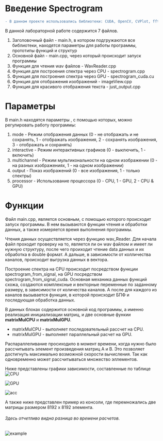 # Введение Spectrogram

```diff
- В данном проекте использовались библиотеки: CUDA, OpenCV, CVPlot, fftw.
```

В данной лабораторной работе содержится 7 файлов.
1. Заголовочный файл - main.h, в котором подгружаются все библиотеки, находятся параметры для работы программы, прототипы функций и структур
2. Основной файл - main.cpp, через который происходит запуск программы
3. Функция для чтения wav файлов - WavReader.cpp
4. Функция для построения спектра через CPU - spectrogram.cpp
5. Функция для построения спектра через GPU - spectrogram_cuda.cu
6. Функция для отображения изображений - imageView.cpp
7. Функция для красивого отображения текста - just_output.cpp

# Параметры

В main.h находятся параметры , с помощью которых, можно регулировать работу программы:
1. mode - Режим отображения данных (0 - не отображать и не сохранять, 1 - отображать изображения, 2 - сохранять изображения, 3 - отображать и сохранять)
2. interactive - Режим интерактивных графиков (0 - выключить, 1 - включить)
3. multichannel - Режим мультикональности на одном изображении (0 - на разных изображениях, 1 - на одном изображении)
4. output - Показ изображений (0 - все изображения, 1 - только спектры)
5. processor - Использование процессора (0 - CPU, 1 - GPU, 2 - CPU & GPU)

# Функции

Файл main.cpp, является основным, с помощью которого происходит запуск программы. В нем вызываются функции чтения и обработки данных, а также измеряется время выполнения программы.

Чтения данных осуществляется через функцию wav_Reader. Для начала файл проходит проверку на то, является ли он wav файлом и имеет ли нужную структуру, после чего проиходит чтение data данных и их обработка в double формат. А дальше, в зависимости от колличества каналов, происходит выгрузка данных в вектора.

Построение спектра на CPU происходит посредством функции spectrogram_from_signal, на GPU посредством spectrogram_from_signal_cuda. Основная механика данных функций схожа, создаются комплексные и векторные переменные по заданному размеру, в зависимости от количества каналов. А после для каждого из каналов вызывается функция, в которой происходит БПФ и последующая обработка данных.

В данных блоках содержится основной код программы, а именно реализация инициализации матриц, и две основные функии **matrixMulCPU** и **matrixMulGPU**.
- matrixMulCPU - выполняет последовательный рассчет на CPU.
- matrixMulGPU - выполняет параллельный расчет на GPU.

Распараллеливание просиходило в момент времени, когда нужно было рассчитывать элемент произведения матриц А и В. Это позволяет достигнуть максимально возможной скорости вычисления. Так как одновременно может рассчитываться множество эллементов.

Ниже представлены графики зависимости, составленные по таблице
![CPU](https://user-images.githubusercontent.com/31400073/194624612-3683dfd0-4b2e-4ca4-b42a-f6f08390893a.png)

![GPU](https://user-images.githubusercontent.com/31400073/194624626-1dd16c18-edc6-406c-a96d-3abb8d688959.png)

![acc](https://user-images.githubusercontent.com/31400073/194624753-30a4d091-47ea-4906-9e32-fb0da780f4aa.png)

А также ниже представлен пример из консоли, где перемножались две матрицы размером 8192 x 8192 элемента. 
###### Здесь отчетливо видна разница во времени расчетов.

![example](https://user-images.githubusercontent.com/31400073/194625504-23bed79a-c5ad-477a-b7b3-a9ab5de5900d.jpg)
